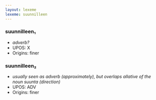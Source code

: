 ```yaml
---
layout: lexeme
lexeme: suunnilleen
---
```


###  suunnilleen₁

* _adverb?_
* UPOS:  X
* Origins: finer 


###  suunnilleen₂

* _usually seen as adverb (approximately), but overlaps allative of the noun *suunta* (direction)_
* UPOS:  ADV
* Origins: finer 

